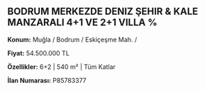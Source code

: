 ## BODRUM MERKEZDE DENIZ ŞEHIR & KALE MANZARALI 4+1 VE 2+1 VILLA %

**Konum:** Muğla / Bodrum / Eskiçeşme Mah. /

**Fiyat:** 54.500.000 TL

**Özellikler:** 6+2 | 540 m² | Tüm Katlar

**İlan Numarası:** P85783377
